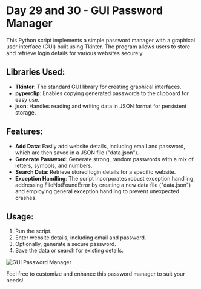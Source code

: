 # Day 29 and 30 - GUI Password Manager

This Python script implements a simple password manager with a graphical user interface (GUI) built using Tkinter. The program allows users to store and retrieve login details for various websites securely.

## Libraries Used:
- **Tkinter**: The standard GUI library for creating graphical interfaces.
- **pyperclip**: Enables copying generated passwords to the clipboard for easy use.
- **json**: Handles reading and writing data in JSON format for persistent storage.

## Features:
- **Add Data**: Easily add website details, including email and password, which are then saved in a JSON file ("data.json").
- **Generate Password**: Generate strong, random passwords with a mix of letters, symbols, and numbers.
- **Search Data**: Retrieve stored login details for a specific website.
- **Exception Handling**: The script incorporates robust exception handling, addressing FileNotFoundError by creating a new data file ("data.json") and employing general exception handling to prevent unexpected crashes.

## Usage:
1. Run the script.
2. Enter website details, including email and password.
3. Optionally, generate a secure password.
4. Save the data or search for existing details.

![GUI Password Manager](https://github.com/JonatasViscaino/100-days-of-code-Python/assets/121301717/a94356b3-a31e-428a-b50f-f9e90ace8618)

Feel free to customize and enhance this password manager to suit your needs!
